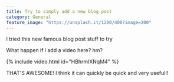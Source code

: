 ```yaml
---
title: Try to simply add a new blog post
category: General
feature_image: "https://unsplash.it/1200/400?image=200"
---
```


I tried this new famous blog post stuff to try

What happen if i add a video here? hm?

{% include video.html id="HBhrmlXNqM4" %}

<!-- more -->
THAT'S AWESOME! I think it can quickly be quick and very usefull!
#
